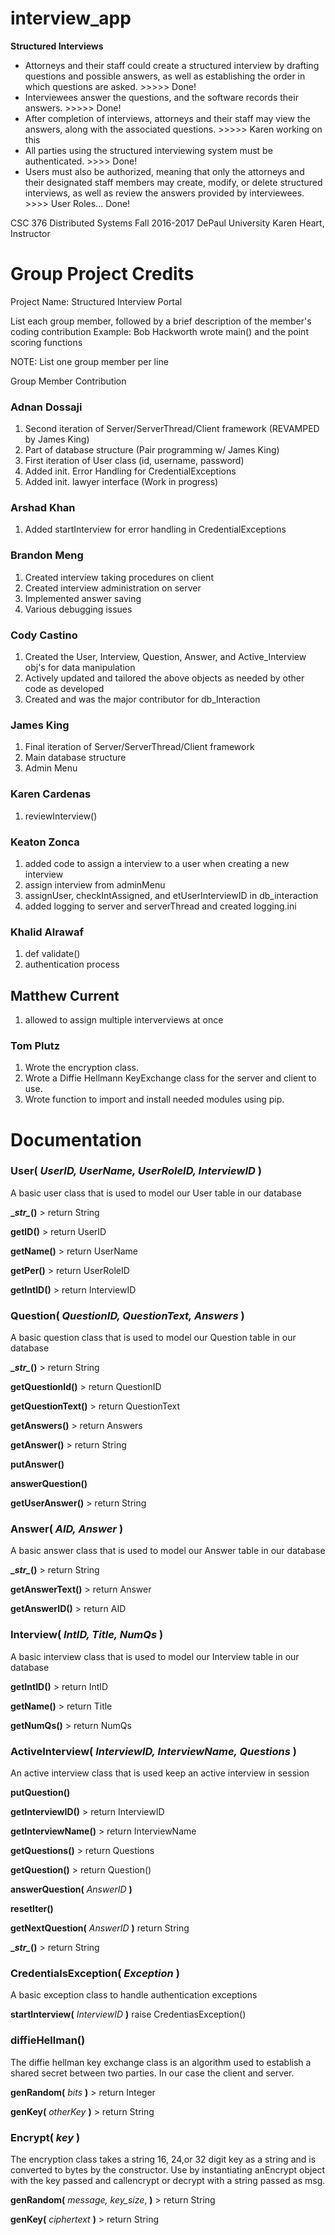 # interview_app

**Structured Interviews**

* Attorneys and their staff could create a structured interview by drafting questions and possible answers, as well as establishing the order in which questions are asked. >>>>> Done!
* Interviewees answer the questions, and the software records their answers. >>>>> Done!
* After completion of interviews, attorneys and their staff may view the answers, along with the associated questions. >>>>> Karen working on this
* All parties using the structured interviewing system must be authenticated.   >>>> Done!
* Users must also be authorized, meaning that only the attorneys and their designated staff members may create, modify, or delete structured interviews, as well as review the answers provided by interviewees. >>>> User Roles... Done!

CSC 376 Distributed Systems
Fall 2016-2017
DePaul University
Karen Heart, Instructor

# Group Project Credits

Project Name: Structured Interview Portal

List each group member, followed by a brief description of 
the member's coding contribution
Example: 
Bob Hackworth    wrote main() and the point scoring functions
 
NOTE:  List one group member per line
 
Group Member		  Contribution

### Adnan Dossaji
1. Second iteration of Server/ServerThread/Client framework (REVAMPED by James King)
2. Part of database structure (Pair programming w/ James King)
3. First iteration of User class (id, username, password)
4. Added init. Error Handling for CredentialExceptions
5. Added init. lawyer interface (Work in progress)

### Arshad Khan
1. Added startInterview for error handling in CredentialExceptions

### Brandon Meng
1. Created interview taking procedures on client
2. Created interview administration on server
3. Implemented answer saving
4. Various debugging issues

### Cody Castino
1. Created the User, Interview, Question, Answer, and Active_Interview obj's for data manipulation
2. Actively updated and tailored the above objects as needed by other code as developed
3. Created and was the major contributor for db_Interaction

### James King
1. Final iteration of Server/ServerThread/Client framework
2. Main database structure
3. Admin Menu

### Karen Cardenas
1. reviewInterview()

### Keaton Zonca
1. added code to assign a interview to a user when creating a new interview
2. assign interview from adminMenu
2. assignUser, checkIntAssigned, and  etUserInterviewID in db_interaction
3. added logging to server and serverThread and created logging.ini

### Khalid Alrawaf
1. def validate()
2. authentication process

## Matthew Current
1. allowed to assign multiple interverviews at once

### Tom Plutz
1. Wrote the encryption class.
2. Wrote a Diffie Hellmann KeyExchange class for the server and client to use.
3. Wrote function to import and install needed modules using pip.

# Documentation


### **User(** *UserID, UserName, UserRoleID, InterviewID* **)**
A basic user class that is used to model our User table in our database

**\__str\__()** > return String

**getID()** > return UserID

**getName()** > return UserName

**getPer()** > return UserRoleID

**getIntID()** > return InterviewID


### **Question(** *QuestionID, QuestionText, Answers* **)**
A basic question class that is used to model our Question table in our database

**\__str\__()** > return String

**getQuestionId()** > return QuestionID

**getQuestionText()** > return QuestionText

**getAnswers()** > return Answers

**getAnswer()** > return String

**putAnswer()**

**answerQuestion()**

**getUserAnswer()** > return String


### **Answer(** *AID, Answer* **)**
A basic answer class that is used to model our Answer table in our database

**\__str\__()** > return String

**getAnswerText()** > return Answer

**getAnswerID()** > return AID


### **Interview(** *IntID, Title, NumQs* **)**
A basic interview class that is used to model our Interview table in our database

**getIntID()** > return IntID

**getName()** > return Title

**getNumQs()** > return NumQs

### **ActiveInterview(** *InterviewID, InterviewName, Questions* **)**
An active interview class that is used keep an active interview in session

**putQuestion()**

**getInterviewID()** > return InterviewID

**getInterviewName()** > return InterviewName

**getQuestions()** > return Questions

**getQuestion()** > return Question()

**answerQuestion(** *AnswerID* **)**

**resetIter()**

**getNextQuestion(** *AnswerID* **)** return String

**\__str\__()** > return String


### **CredentialsException(** *Exception* **)**
A basic exception class to handle authentication exceptions

**startInterview(** *InterviewID* **)** raise CredentiasException()


### **diffieHellman()**
The diffie hellman key exchange class is an algorithm used to establish a shared secret between two parties. In our case the client and server.

**genRandom(** *bits* **)** > return Integer

**genKey(** *otherKey* **)** > return String


### **Encrypt(** *key* **)**
The encryption class takes a string 16, 24,or 32 digit key as a string and is converted to bytes by the constructor. Use by instantiating anEncrypt object with the key passed and callencrypt or decrypt with a string passed as msg.

**genRandom(** *message, key_size*, **)** > return String

**genKey(** *ciphertext* **)** > return String
